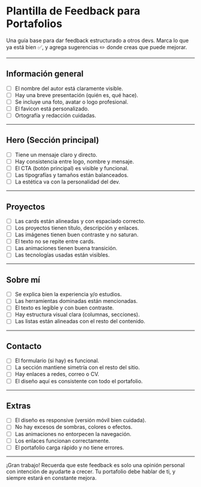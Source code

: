 # Plantilla de Feedback para Portafolios

Una guía base para dar feedback estructurado a otros devs. Marca lo que ya está bien ✅, y agrega sugerencias ✏️ donde creas que puede mejorar.

---

## Información general

- [ ] El nombre del autor está claramente visible.
- [ ] Hay una breve presentación (quién es, qué hace).
- [ ] Se incluye una foto, avatar o logo profesional.
- [ ] El favicon está personalizado.
- [ ] Ortografía y redacción cuidadas.

---

## Hero (Sección principal)

- [ ] Tiene un mensaje claro y directo.
- [ ] Hay consistencia entre logo, nombre y mensaje.
- [ ] El CTA (botón principal) es visible y funcional.
- [ ] Las tipografías y tamaños están balanceados.
- [ ] La estética va con la personalidad del dev.

---

## Proyectos

- [ ] Las cards están alineadas y con espaciado correcto.
- [ ] Los proyectos tienen título, descripción y enlaces.
- [ ] Las imágenes tienen buen contraste y no saturan.
- [ ] El texto no se repite entre cards.
- [ ] Las animaciones tienen buena transición.
- [ ] Las tecnologías usadas están visibles.

---

## Sobre mí

- [ ] Se explica bien la experiencia y/o estudios.
- [ ] Las herramientas dominadas están mencionadas.
- [ ] El texto es legible y con buen contraste.
- [ ] Hay estructura visual clara (columnas, secciones).
- [ ] Las listas están alineadas con el resto del contenido.

---

## Contacto

- [ ] El formulario (si hay) es funcional.
- [ ] La sección mantiene simetría con el resto del sitio.
- [ ] Hay enlaces a redes, correo o CV.
- [ ] El diseño aquí es consistente con todo el portafolio.

---

## Extras

- [ ] El diseño es responsive (versión móvil bien cuidada).
- [ ] No hay excesos de sombras, colores o efectos.
- [ ] Las animaciones no entorpecen la navegación.
- [ ] Los enlaces funcionan correctamente.
- [ ] El portafolio carga rápido y no tiene errores.

---

¡Gran trabajo! Recuerda que este feedback es solo una opinión personal con intención de ayudarte a crecer. Tu portafolio debe hablar de ti, y siempre estará en constante mejora.